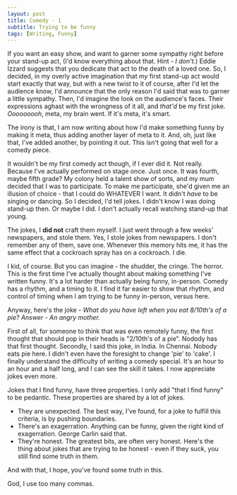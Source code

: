 ```yaml
---
layout: post
title: Comedy - 1
subtitle: Trying to be funny
tags: [Writing, Funny]
---
```


If you want an easy show, and want to garner some sympathy right before your stand-up act, (I'd know everything about that. Hint -  _I don't._) Eddie Izzard suggests that you dedicate that act to the death of a loved one. So, I decided, in my overly active imagination that _my_ first stand-up act would start exactly that way, but with a new twist to it of course, after I'd let the audience know, I'd announce that the only reason I'd said that was to garner a little sympathy. Then, I'd imagine the look on the audience's faces. Their expressions aghast with the wrongness of it all, and _that'd_ be my first joke. _Ooooooooh_, meta, my brain went. If it's meta, it's smart. 

The irony is that, I am now writing about how I'd make something funny by making it meta, thus adding another layer of meta to it. And, oh, just like that, I've added another, by pointing it out. This isn't going that well for a comedy piece.

It wouldn't be my first comedy act though, if I ever did it. Not really. Because I've actually performed on stage once. Just once. It was fourth, maybe fifth grade? My colony held a talent show of sorts, and my mum decided that I was to participate. To make me participate, she'd given me an illusion of choice - that I could do WHATEVER I want. It didn't _have_ to be singing or dancing. So I decided, I'd tell jokes. I didn't know I was doing stand-up then. Or maybe I did. I don't actually recall watching stand-up that young.

The jokes, I **did not** craft them myself. I just went through a few weeks' newspapers, and stole them. Yes, I stole jokes from newspapers. I don't remember any of them, save one. Whenever this memory hits me, it has the same effect that a cockroach spray has on a cockroach. I die.

I kid, of course. But you can imagine - the shudder, the cringe. The horror. This is the first time I've actually thought about making something I've written funny. It's a lot harder than actually being funny, in-person. Comedy has a rhythm, and a timing to it. I find it far easier to show that rhythm, and control of timing when I am trying to be funny in-person, versus here. 

Anyway, here's the joke - _What do you have left when you eat 8/10th's of a pie? Answer - An angry mother._

First of all, for someone to think that was even remotely funny, the first thought that should pop in their heads is "2/10th's of a pie". Nodody has that first thought. Secondly, I said this joke, in India. In Chennai. Nobody eats pie here. I didn't even have the foresight to change 'pie' to 'cake'. I finally understand the difficulty of writing a comedy special. It's an hour to an hour and a half long, and I can see the skill it takes. I now appreciate jokes even more.

Jokes that I find funny, have three properties. I only add "that I find funny" to be pedantic. These properties are shared by a lot of jokes. 
* They are unexpected. The best way, I've found, for a joke to fulfill this criteria, is by pushing boundaries.
* There's an exagerration. Anything can be funny, given the right kind of exagerration. George Carlin said that.
* They're honest. The greatest bits, are often very honest. Here's the thing about jokes that are trying to be honest - even if they suck, you still find some truth in them.

And with that, I hope, you've found some truth in this.

God, I use too many commas. 

